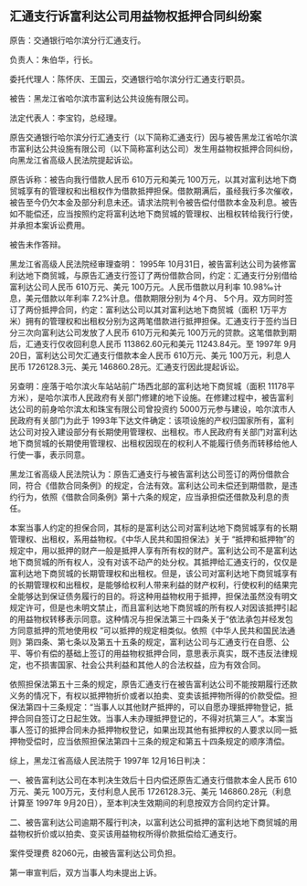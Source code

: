 ## 汇通支行诉富利达公司用益物权抵押合同纠纷案

原告：交通银行哈尔滨分行汇通支行。

负责人：朱伯华，行长。

委托代理人：陈怀庆、王国云，交通银行哈尔滨分行汇通支行职员。

被告：黑龙江省哈尔滨市富利达公共设施有限公司。

法定代表人：李宝钧，总经理。

原告交通银行哈尔滨分行汇通支行（以下简称汇通支行）因与被告黑龙江省哈尔滨市富利达公共设施有限公司（以下简称富利达公司）发生用益物权抵押合同纠纷，向黑龙江省高级人民法院提起诉讼。

原告诉称：被告向我行借款人民币 610万元和美元 100万元，以其对富利达地下商贸城享有的管理权和出租权作为借款抵押担保。借款期满后，虽经我行多次催收，被告至今仍欠本金及部分利息未还。请求法院判令被告偿付借款本金及利息。被告如不能偿还，应当按照约定将富利达地下商贸城的管理权、出租权转给我行行使，并承担本案诉讼费用。

被告未作答辩。

黑龙江省高级人民法院经审理查明： 1995年 10月31日，被告富利达公司为装修富利达地下商贸城，与原告汇通支行签订了两份借款合同，约定：汇通支行分别借给富利达公司人民币 610万元、美元 100万元。人民币借款以月利率 10.98‰计息，美元借款以年利率 7.2%计息。借款期限分别为 4个月、 5个月。双方同时签订了两份抵押合同，约定：富利达公司以其对富利达地下商贸城（面积 1万平方米）拥有的管理权和出租权分别为这两笔借款进行抵押担保。汇通支行于签约当日分三次向富利达公司发放了人民币 610万元和美元 100万元的贷款。这笔借款到期后，汇通支行仅收回利息人民币 113862.60元和美元 11243.84元。至 1997年 9月20日，富利达公司欠汇通支行借款本金人民币 610万元、美元 100万元，利息人民币 1726128.3元、美元 146860.28元。汇通支行因此提起诉讼。

另查明：座落于哈尔滨火车站站前广场西北部的富利达地下商贸城（面积 11178平方米），是哈尔滨市人民政府有关部门修建的地下设施。在修建过程中，被告富利达公司的前身哈尔滨太和珠宝有限公司曾投资约 5000万元参与建设，哈尔滨市人民政府有关部门为此于 1993年下达文件确定：该项设施的产权归国家所有，富利达公司对投入建设部分有长期使用管理权、出租权。市人民政府有关部门对富利达地下商贸城的长期使用管理权、出租权因现在的权利人不能履行债务而转移给他人行使一事，表示同意。

黑龙江省高级人民法院认为：原告汇通支行与被告富利达公司签订的两份借款合同，符合《借款合同条例》的规定，合法有效。富利达公司未偿还到期借款，是违约行为，依照《借款合同条例》第十六条的规定，应当承担偿还借款及利息的责任。

本案当事人约定的担保合同，其标的是富利达公司对富利达地下商贸城享有的长期管理权、出租权，系用益物权。《中华人民共和国担保法》关于 “抵押和抵押物”的规定中，用以抵押的财产一般是抵押人享有所有权的财产。富利达公司不是富利达地下商贸城的所有权人，没有对该不动产的处分权。其抵押给汇通支行的，仅仅是富利达地下商贸城的长期管理权和出租权。但是，该公司对富利达地下商贸城享有的长期管理权和出租权，是能够给权利人带来利益的财产权利，行使权利的结果完全能够达到保证债务履行的目的。将这种用益物权用于抵押，担保法虽然没有明文规定许可，但是也未明文禁止，而且富利达地下商贸城的所有权人对因该抵押引起的用益物权转移表示同意。这种情况与担保法第三十四条关于“依法承包并经发包方同意抵押的荒地使用权 ”可以抵押的规定相类似。依照《中华人民共和国民法通则》第四条、第七条以及第五十五条的规定，富利达公司与汇通支行在自愿、公平、等价有偿的基础上签订的用益物权抵押合同，意思表示真实，既不违反法律规定，也不损害国家、社会公共利益和其他人的合法权益，应为有效合同。

依照担保法第五十三条的规定，原告汇通支行在被告富利达公司不能按期履行还款义务的情况下，有权以抵押物折价或者以拍卖、变卖该抵押物所得的价款受偿。担保法第四十三条规定：“当事人以其他财产抵押的，可以自愿办理抵押物登记，抵押合同自签订之日起生效。当事人未办理抵押登记的，不得对抗第三人”。本案当事人签订的抵押合同未办抵押物权登记，如果出现其他有抵押权的人要求以同一抵押物受偿时，应当依照担保法第四十三条的规定和第五十四条规定的顺序清偿。

综上，黑龙江省高级人民法院于 1997年 12月16日判决：

一、被告富利达公司在本判决生效后十日内偿还原告汇通支行借款本金人民币 610万元、美元 100万元，支付利息人民币 1726128.3元、美元 146860.28元（利息计算至 1997年 9月20日），至本判决生效期间的利息按双方合同约定计算。

二、被告富利达公司逾期不履行判决，以富利达公司抵押的富利达地下商贸城的用益物权折价或以拍卖、变买该用益物权所得价款抵偿给汇通支行。

案件受理费 82060元，由被告富利达公司负担。

第一审宣判后，双方当事人均未提出上诉。

